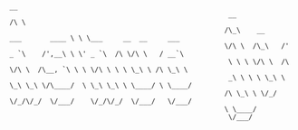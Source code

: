                                                                                          __                           
                                                          __                            /\ \                          
                                                         /\_\    __      ___       ____ \ \ \___     __  __     ___   
                                                         \/\ \  /\_\   /' _ `\    /',__\ \ \' _ `\  /\ \/\ \   / __`\ 
                                                          \ \ \ \/\ \  /\ \/\ \  /\__, `\ \ \ \/\ \ \ \ \_\ \ /\ \_\ \
                                                          _\ \ \ \ \_\ \ \_\ \_\ \/\____/  \ \_\ \_\ \ \____/ \ \____/
                                                         /\ \_\ \ \/_/  \/_/\/_/  \/___/    \/_/\/_/  \/___/   \/___/ 
                                                         \ \____/
                                                          \/___/
